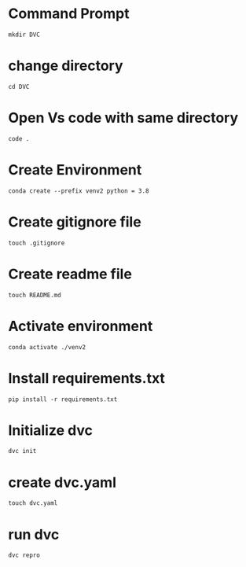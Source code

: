 # Command Prompt

```
mkdir DVC
```
# change directory

```
cd DVC
```
# Open Vs code with same directory

```
code .
```

# Create Environment

```
conda create --prefix venv2 python = 3.8
```
# Create gitignore file

```
touch .gitignore
```
# Create readme file

```
touch README.md
```

# Activate environment

```
conda activate ./venv2
```

# Install requirements.txt

```
pip install -r requirements.txt
```

# Initialize dvc

```
dvc init
```
# create dvc.yaml

```
touch dvc.yaml
```
# run dvc

```
dvc repro
```